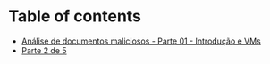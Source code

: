 # Table of contents

* [Análise de documentos maliciosos - Parte 01 - Introdução e VMs](README.md)
* [Parte 2 de 5](parte-2-de-5.md)
